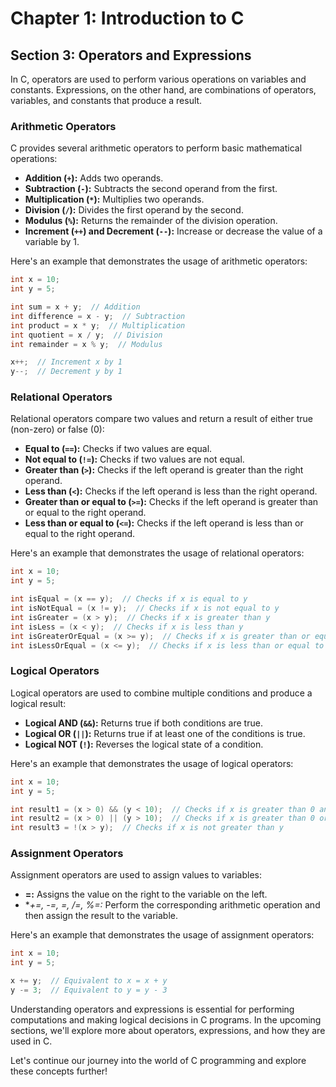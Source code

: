 # Chapter 1: Introduction to C

## Section 3: Operators and Expressions

In C, operators are used to perform various operations on variables and constants. Expressions, on the other hand, are combinations of operators, variables, and constants that produce a result.

### Arithmetic Operators

C provides several arithmetic operators to perform basic mathematical operations:

- **Addition (`+`):** Adds two operands.
- **Subtraction (`-`):** Subtracts the second operand from the first.
- **Multiplication (`*`):** Multiplies two operands.
- **Division (`/`):** Divides the first operand by the second.
- **Modulus (`%`):** Returns the remainder of the division operation.
- **Increment (`++`) and Decrement (`--`):** Increase or decrease the value of a variable by 1.

Here's an example that demonstrates the usage of arithmetic operators:

```c
int x = 10;
int y = 5;

int sum = x + y;  // Addition
int difference = x - y;  // Subtraction
int product = x * y;  // Multiplication
int quotient = x / y;  // Division
int remainder = x % y;  // Modulus

x++;  // Increment x by 1
y--;  // Decrement y by 1
```

### Relational Operators

Relational operators compare two values and return a result of either true (non-zero) or false (0):

- **Equal to (`==`):** Checks if two values are equal.
- **Not equal to (`!=`):** Checks if two values are not equal.
- **Greater than (`>`):** Checks if the left operand is greater than the right operand.
- **Less than (`<`):** Checks if the left operand is less than the right operand.
- **Greater than or equal to (`>=`):** Checks if the left operand is greater than or equal to the right operand.
- **Less than or equal to (`<=`):** Checks if the left operand is less than or equal to the right operand.

Here's an example that demonstrates the usage of relational operators:

```c
int x = 10;
int y = 5;

int isEqual = (x == y);  // Checks if x is equal to y
int isNotEqual = (x != y);  // Checks if x is not equal to y
int isGreater = (x > y);  // Checks if x is greater than y
int isLess = (x < y);  // Checks if x is less than y
int isGreaterOrEqual = (x >= y);  // Checks if x is greater than or equal to y
int isLessOrEqual = (x <= y);  // Checks if x is less than or equal to y
```

### Logical Operators

Logical operators are used to combine multiple conditions and produce a logical result:

- **Logical AND (`&&`):** Returns true if both conditions are true.
- **Logical OR (`||`):** Returns true if at least one of the conditions is true.
- **Logical NOT (`!`):** Reverses the logical state of a condition.

Here's an example that demonstrates the usage of logical operators:

```c
int x = 10;
int y = 5;

int result1 = (x > 0) && (y < 10);  // Checks if x is greater than 0 and y is less than 10
int result2 = (x > 0) || (y > 10);  // Checks if x is greater than 0 or y is greater than 10
int result3 = !(x > y);  // Checks if x is not greater than y
```

### Assignment Operators

Assignment operators are used to assign values to variables:

- **=:** Assigns the value on the right to the variable on the left.
- **+=, -=, *=, /=, %=:** Perform the corresponding arithmetic operation and then assign the result to the variable.

Here's an example that demonstrates the usage of assignment operators:

```c
int x = 10;
int y = 5;

x += y;  // Equivalent to x = x + y
y -= 3;  // Equivalent to y = y - 3
```

Understanding operators and expressions is essential for performing computations and making logical decisions in C programs. In the upcoming sections, we'll explore more about operators, expressions, and how they are used in C.

Let's continue our journey into the world of C programming and explore these concepts further!